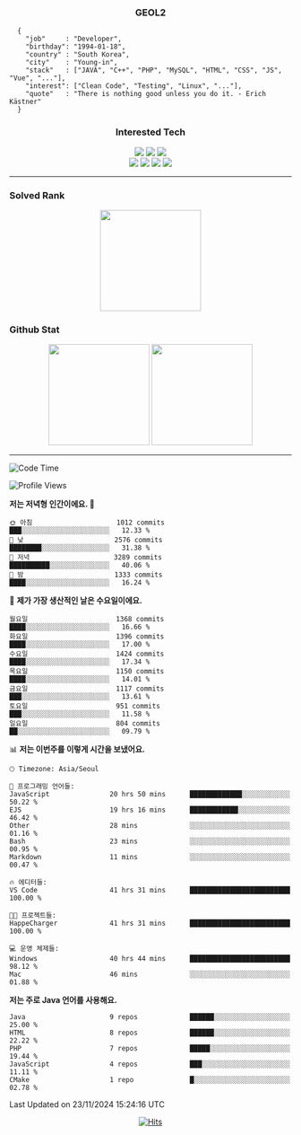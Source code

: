 <div align="center">

  ### GEOL2
</div>

```
  {
    "job"     : "Developer",
    "birthday": "1994-01-18",
    "country" : "South Korea",
    "city"    : "Young-in",
    "stack"   : ["JAVA", "C++", "PHP", "MySQL", "HTML", "CSS", "JS", "Vue", "..."],
    "interest": ["Clean Code", "Testing", "Linux", "..."], 
    "quote"   : "There is nothing good unless you do it. - Erich Kästner"
  }
  ```
  
<div align="center">
  
  ### Interested Tech
  
  <img src="https://img.shields.io/badge/Laravel-F05340?style=flat-square&logo=Laravel&logoColor=white">
  <img src="https://img.shields.io/badge/SpringBoot-6DB33F?style=flat-square&logo=SpringBoot&logoColor=white">
  <img src="https://img.shields.io/badge/Express-000000?style=flat-square&logo=Express&logoColor=white">
  <br>
  <img src="https://img.shields.io/badge/Three.js-000000?style=flat-square&logo=Three.js&logoColor=white">
  <img src="https://img.shields.io/badge/JavaScript-F7DF1E?style=flat-square&logo=JavaScript&logoColor=black">
  <img src="https://img.shields.io/badge/TypeScript-007acc?style=flat-square&logo=TypeScript&logoColor=black">
  <img src="https://img.shields.io/badge/MySQL-4479A1?style=flat-square&logo=mysql&logoColor=white"><br>

</div>

------------

  ### Solved Rank
  
  <div align="center">
    <img height="180em" src="https://mazassumnida.wtf/api/v2/generate_badge?boj=geol2">
  </div>
  
  ### Github Stat 
  <div align="center">
    <img height="180em" src="https://github-readme-stats-git-masterrstaa-rickstaa.vercel.app/api?username=geol2&show_icons=true&theme=dark">
    <img height="180em" src="https://github-readme-stats-git-masterrstaa-rickstaa.vercel.app/api/top-langs/?username=geol2&show_icons=true&hide=css,scss,html&layout=compact&theme=dark&count_private=true&langs_count=8">
  </div>
  
------------

<!--START_SECTION:waka-->
![Code Time](http://img.shields.io/badge/Code%20Time-3%2C488%20hrs%2052%20mins-blue)

![Profile Views](http://img.shields.io/badge/Profile%20Views-5-blue)

**저는 저녁형 인간이에요. 🦉** 

```text
🌞 아침                     1012 commits        ███░░░░░░░░░░░░░░░░░░░░░░   12.33 % 
🌆 낮　                     2576 commits        ████████░░░░░░░░░░░░░░░░░   31.38 % 
🌃 저녁                     3289 commits        ██████████░░░░░░░░░░░░░░░   40.06 % 
🌙 밤　                     1333 commits        ████░░░░░░░░░░░░░░░░░░░░░   16.24 % 
```
📅 **제가 가장 생산적인 날은 수요일이에요.** 

```text
월요일                      1368 commits        ████░░░░░░░░░░░░░░░░░░░░░   16.66 % 
화요일                      1396 commits        ████░░░░░░░░░░░░░░░░░░░░░   17.00 % 
수요일                      1424 commits        ████░░░░░░░░░░░░░░░░░░░░░   17.34 % 
목요일                      1150 commits        ████░░░░░░░░░░░░░░░░░░░░░   14.01 % 
금요일                      1117 commits        ███░░░░░░░░░░░░░░░░░░░░░░   13.61 % 
토요일                      951 commits         ███░░░░░░░░░░░░░░░░░░░░░░   11.58 % 
일요일                      804 commits         ██░░░░░░░░░░░░░░░░░░░░░░░   09.79 % 
```


📊 **저는 이번주를 이렇게 시간을 보냈어요.** 

```text
🕑︎ Timezone: Asia/Seoul

💬 프로그래밍 언어들: 
JavaScript               20 hrs 50 mins      █████████████░░░░░░░░░░░░   50.22 % 
EJS                      19 hrs 16 mins      ████████████░░░░░░░░░░░░░   46.42 % 
Other                    28 mins             ░░░░░░░░░░░░░░░░░░░░░░░░░   01.16 % 
Bash                     23 mins             ░░░░░░░░░░░░░░░░░░░░░░░░░   00.95 % 
Markdown                 11 mins             ░░░░░░░░░░░░░░░░░░░░░░░░░   00.47 % 

🔥 에디터들: 
VS Code                  41 hrs 31 mins      █████████████████████████   100.00 % 

🐱‍💻 프로젝트들: 
HappeCharger             41 hrs 31 mins      █████████████████████████   100.00 % 

💻 운영 체제들: 
Windows                  40 hrs 44 mins      █████████████████████████   98.12 % 
Mac                      46 mins             ░░░░░░░░░░░░░░░░░░░░░░░░░   01.88 % 
```

**저는 주로 Java 언어를 사용해요.** 

```text
Java                     9 repos             ██████░░░░░░░░░░░░░░░░░░░   25.00 % 
HTML                     8 repos             ██████░░░░░░░░░░░░░░░░░░░   22.22 % 
PHP                      7 repos             █████░░░░░░░░░░░░░░░░░░░░   19.44 % 
JavaScript               4 repos             ███░░░░░░░░░░░░░░░░░░░░░░   11.11 % 
CMake                    1 repo              █░░░░░░░░░░░░░░░░░░░░░░░░   02.78 % 
```




 Last Updated on 23/11/2024 15:24:16 UTC
<!--END_SECTION:waka-->

<div align="center">
  
  [![Hits](https://hits.seeyoufarm.com/api/count/incr/badge.svg?url=https%3A%2F%2Fgithub.com%2Fgeol2&count_bg=%2379C83D&title_bg=%23555555&icon=myspace.svg&icon_color=%23E7E7E7&title=hits&edge_flat=false)](https://hits.seeyoufarm.com)
  
</div>

<!--
**Geol2/Geol2** is a ✨ _special_ ✨ repository because its `README.md` (this file) appears on your GitHub profile.

Here are some ideas to get you started:
- 🔭 I’m currently working on ...
- 🌱 I’m currently learning ...
- 👯 I’m looking to collaborate on ...
- 🤔 I’m looking for help with ...
- 💬 Ask me about ...
- 📫 How to reach me: ...
- 😄 Pronouns: ...
- ⚡ Fun fact: ...
-->
